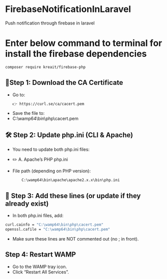 # FirebaseNotificationInLaravel
Push notification through firebase in laravel

# Enter below command to terminal for install the firebase dependencies

```bash
composer require kreait/firebase-php
```
## 🔧Step 1: Download the CA Certificate
 - Go to:
    ```bash
    👉 https://curl.se/ca/cacert.pem
    ```
 - Save the file to:
 - C:\wamp64\bin\php\cacert.pem

## 🛠️ Step 2: Update php.ini (CLI & Apache)
 - You need to update both php.ini files:

 - ✏️ A. Apache’s PHP php.ini
 - File path (depending on PHP version):

    ```bash
        C:\wamp64\bin\apache\apache2.x.x\bin\php.ini
    ```  

## 🧩 Step 3: Add these lines (or update if they already exist)
 - In both php.ini files, add:
```bash
curl.cainfo = "C:\wamp64\bin\php\cacert.pem"
openssl.cafile = "C:\wamp64\bin\php\cacert.pem"
```
 - Make sure these lines are NOT commented out (no ; in front).

## Step 4: Restart WAMP
 - Go to the WAMP tray icon.
 - Click “Restart All Services”.
